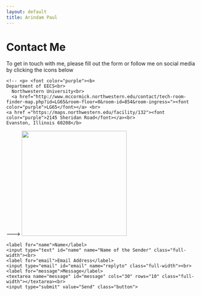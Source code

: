 ```yaml
---
layout: default
title: Arindam Paul
---
```


<div id="contact">

  <h1 class="pageTitle">Contact Me</h1>
<p class="intro">To get in touch with me, please fill out the form or follow me on social media by clicking the icons below</p>
  <div class="contactContent">

    <!-- <p> <font color="purple"><b>
    Department of EECS<br>
      Northwestern University<br>
      <a href="http://www.mccormick.northwestern.edu/contact/tech-room-finder-map.php?id=LG65&room-floor=0&room-id=854&room-ingress="><font color="purple">LG65</font></a> <br>
    <a href ="https://maps.northwestern.edu/facility/132"><font color="purple">2145 Sheridan Road</font></a><br>
    Evanston, Illinois 60208</b>
  </font></p>--->
    <img src="{{ '/assets/img/contact.jpg' | prepend: site.baseurl }}" alt="" height="280" weight ="280">
  </div>
  <form action="MAILTO:arindampaul.bits@gmail.com" method="POST" enctype="text/plain">


    <label for="name">Name</label>    
    <input type="text" id="name" name="Name of the Sender" class="full-width"><br>
    <label for="email">Email Address</label>
    <input type="email" id="email" name="replyto" class="full-width"><br>
    <label for="message">Message</label>
    <textarea name="message" id="message" cols="30" rows="10" class="full-width"></textarea><br>
    <input type="submit" value="Send" class="button">
  </form>
</div>
